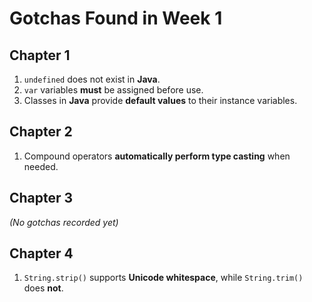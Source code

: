 # Gotchas Found in Week 1

## Chapter 1
1. `undefined` does not exist in **Java**.  
2. `var` variables **must** be assigned before use.  
3. Classes in **Java** provide **default values** to their instance variables.

## Chapter 2
1. Compound operators **automatically perform type casting** when needed.

## Chapter 3
*(No gotchas recorded yet)*  

## Chapter 4
1. `String.strip()` supports **Unicode whitespace**, while `String.trim()` does **not**.